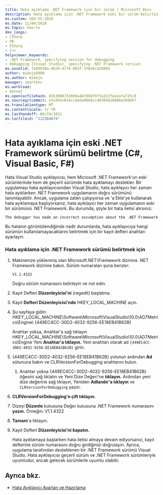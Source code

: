 ```yaml
---
title: Hata ayıklama .NET Framework için bir sürüm | Microsoft Docs
description: Hata ayıklama için .NET Framework eski bir sürüm belirtin. Hata Visual Studio hata ayıklayıcısı, hem eski .NET Framework hem de geçerli sürümde hata ayıklamayı destekler.
ms.custom: SEO-VS-2020
ms.date: 11/04/2016
ms.topic: how-to
dev_langs:
- CSharp
- VB
- FSharp
- C++
helpviewer_keywords:
- .NET Framework, specifying version for debugging
- debugging [Visual Studio], specifying .NET Framework version
ms.assetid: 7a4893ba-4620-4774-893f-378d4ca28893
author: mikejo5000
ms.author: mikejo
manager: jmartens
ms.workload:
- dotnet
ms.openlocfilehash: 83b30067530b9a48769879f3a222fee2afa725c0
ms.sourcegitcommit: e3a364c014ccdada0860cc4930d428808e20d667
ms.translationtype: MT
ms.contentlocale: tr-TR
ms.lasthandoff: 06/19/2021
ms.locfileid: "112384674"
---
```

# <a name="specify-an-older-net-framework-version-for-debugging-c-visual-basic-f"></a>Hata ayıklama için eski .NET Framework sürümü belirtme (C#, Visual Basic, F#)

Hata Visual Studio ayıklayıcısı, hem Microsoft .NET Framework'un eski sürümlerinde hem de geçerli sürümde hata ayıklamayı destekler. Bir uygulamayı hata ayıklayıcısından Visual Studio, hata ayıklayıcı her zaman hata ayıklarken .NET Framework uygulamanın doğru sürümünü tanımlayabilir. Ancak, uygulama zaten çalışıyorsa ve 'a Ekle'ye kullanarak hata ayıklamaya başlıyorsanız, hata ayıklayıcı her zaman uygulamanın eski bir sürümünü .NET Framework. Bu durumda, şöyle bir hata iletisi alırsınız:

``` cmd
The debugger has made an incorrect assumption about the .NET Framework version your application is going to use.
```

Bu hatanın görüntülendiğinde nadir durumlarda, hata ayıklayıcıya hangi sürümün kullanılamayacaklarını belirtmek için bir kayıt defteri anahtarı ayarlayın.

### <a name="to-specify-a-net-framework-version-for-debugging"></a>Hata ayıklama için .NET Framework sürümü belirtmek için

1. Makinenize yüklenmiş olan Microsoft.NET\Framework dizinine .NET Framework dizinine bakın. Sürüm numaraları şuna benzer:

    `V1.1.4322`

    Doğru sürüm numarasını belirleyin ve not edin.

2. Kayıt Defteri **Düzenleyicisi'ni** (regedit) başlatma.

3. Kayıt **Defteri Düzenleyicisi'nde** HKEY_LOCAL_MACHINE açın.

4. Şu sayfaya gidin: HKEY_LOCAL_MACHINE\Software\Microsoft\VisualStudio\10.0\AD7Metrics\Engine\\ {449EC4CC-30D2-4032-9256-EE18EB41B62B}

    Anahtar yoksa, Anahtar'a sağ tıklayın HKEY_LOCAL_MACHINE\Software\Microsoft\VisualStudio\10.0\AD7Metrics\Engine Yeni **Anahtar'a tıklayın.** Yeni anahtarı olarak ad `{449EC4CC-30D2-4032-9256-EE18EB41B62B}` girin.

5. {449EC4CC-30D2-4032-9256-EE18EB41B62B} yolunun ardından **Ad** sütununa bakın ve CLRVersionForDebugging anahtarını bulun.

   1. Anahtar yoksa {449EC4CC-30D2-4032-9256-EE18EB41B62B} öğesini sağ tıklatın ve Yeni Dize Değeri'ne **tıklayın.** Ardından yeni dize değerine sağ tıklayın, Yeniden **Adlandır'a tıklayın** ve `CLRVersionForDebugging` yazın.

6. **CLRVersionForDebugging'e çift tıklayın.**

7. Dizeyi **Düzenle** kutusuna Değer kutusuna .NET Framework numarasını **yazın.** Örneğin: V1.1.4322

8. **Tamam**'a tıklayın.

9. Kayıt Defteri **Düzenleyicisi'ni kapatın.**

     Hata ayıklamaya başlarken hata iletisi almaya devam ediyorsanız, kayıt defterine sürüm numarasını doğru girdiğinizi doğrulayın. Ayrıca, uygulama tarafından desteklenen bir .NET Framework sürümü Visual Studio. Hata ayıklayıcısı geçerli sürüm ve .NET Framework sürümleriyle uyumludur, ancak gelecek sürümlerle uyumlu olabilir.

## <a name="see-also"></a>Ayrıca bkz.
- [Hata Ayıklayıcı Ayarları ve Hazırlama](../debugger/debugger-settings-and-preparation.md)